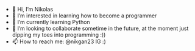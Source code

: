 - 👋 Hi, I’m Nikolas
- 👀 I’m interested in learning how to become a programmer
- 🌱 I’m currently learning Python
- 💞️ I’m looking to collaborate sometime in the future, at the moment just dipping my toes into programming :)) 
- 📫 How to reach me: @nikgan23 IG :)

<!---
nikgan23/nikgan23 is a ✨ special ✨ repository because its `README.md` (this file) appears on your GitHub profile.
You can click the Preview link to take a look at your changes.
--->
